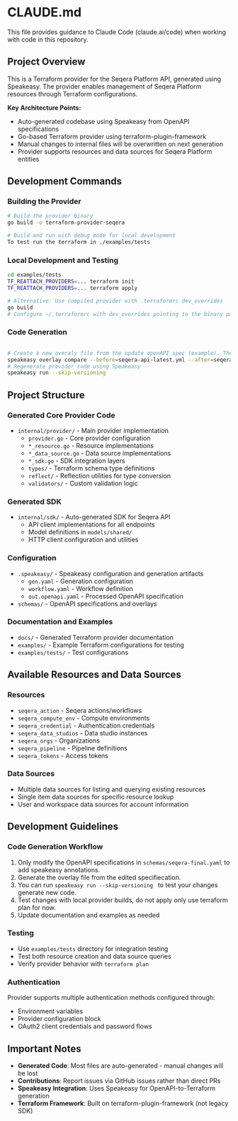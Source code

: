 # CLAUDE.md

This file provides guidance to Claude Code (claude.ai/code) when working with code in this repository.

## Project Overview

This is a Terraform provider for the Seqera Platform API, generated using Speakeasy. The provider enables management of Seqera Platform resources through Terraform configurations.

**Key Architecture Points:**
- Auto-generated codebase using Speakeasy from OpenAPI specifications
- Go-based Terraform provider using terraform-plugin-framework
- Manual changes to internal files will be overwritten on next generation
- Provider supports resources and data sources for Seqera Platform entities

## Development Commands

### Building the Provider
```bash
# Build the provider binary
go build -o terraform-provider-seqera

# Build and run with debug mode for local development
To test run the terraform in ./examples/tests
```

### Local Development and Testing
```bash
cd examples/tests
TF_REATTACH_PROVIDERS=... terraform init
TF_REATTACH_PROVIDERS=... terraform apply

# Alternative: Use compiled provider with .terraformrc dev_overrides
go build
# Configure ~/.terraformrc with dev_overrides pointing to the binary path
```

### Code Generation
```bash

# Create a new overaly file from the update openAPI spec (example). The file must be name seqera-final.yaml for speakeasy to pick it up.
speakeasy overlay compare --before=seqera-api-latest.yml --after=seqera-final.yaml > overlay_new.yaml
# Regenerate provider code using Speakeasy
speakeasy run --skip-versioning 

```

## Project Structure

### Generated Core Provider Code 
- `internal/provider/` - Main provider implementation
  - `provider.go` - Core provider configuration
  - `*_resource.go` - Resource implementations
  - `*_data_source.go` - Data source implementations
  - `*_sdk.go` - SDK integration layers
  - `types/` - Terraform schema type definitions
  - `reflect/` - Reflection utilities for type conversion
  - `validators/` - Custom validation logic

### Generated SDK
- `internal/sdk/` - Auto-generated SDK for Seqera API
  - API client implementations for all endpoints
  - Model definitions in `models/shared/`
  - HTTP client configuration and utilities

### Configuration
- `.speakeasy/` - Speakeasy configuration and generation artifacts
  - `gen.yaml` - Generation configuration
  - `workflow.yaml` - Workflow definition
  - `out.openapi.yaml` - Processed OpenAPI specification
- `schemas/` - OpenAPI specifications and overlays

### Documentation and Examples
- `docs/` - Generated Terraform provider documentation
- `examples/` - Example Terraform configurations for testing
- `examples/tests/` - Test configurations

## Available Resources and Data Sources

### Resources
- `seqera_action` - Seqera actions/workflows
- `seqera_compute_env` - Compute environments 
- `seqera_credential` - Authentication credentials
- `seqera_data_studios` - Data studio instances
- `seqera_orgs` - Organizations
- `seqera_pipeline` - Pipeline definitions
- `seqera_tokens` - Access tokens

### Data Sources
- Multiple data sources for listing and querying existing resources
- Single item data sources for specific resource lookup
- User and workspace data sources for account information

## Development Guidelines

### Code Generation Workflow
1. Only modify the OpenAPI specifications in `schemas/seqera-final.yaml` to add speakeasy annotations.
2. Generate the overlay file from the edited specifiecation.
3. You can run `speakeasy run --skip-versioning ` to test your changes generate new code. 
4. Test changes with local provider builds, do not apply only use terraform plan for now.
5. Update documentation and examples as needed

### Testing
- Use `examples/tests` directory for integration testing
- Test both resource creation and data source queries
- Verify provider behavior with `terraform plan`

### Authentication
Provider supports multiple authentication methods configured through:
- Environment variables
- Provider configuration block
- OAuth2 client credentials and password flows

## Important Notes

- **Generated Code**: Most files are auto-generated - manual changes will be lost
- **Contributions**: Report issues via GitHub issues rather than direct PRs
- **Speakeasy Integration**: Uses Speakeasy for OpenAPI-to-Terraform generation
- **Terraform Framework**: Built on terraform-plugin-framework (not legacy SDK)